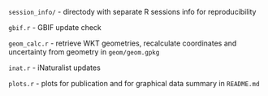 `session_info/` - directody with separate R sessions info for reproducibility

`gbif.r` - GBIF update check

`geom_calc.r` - retrieve WKT geometries, recalculate coordinates and uncertainty from geometry in `geom/geom.gpkg`

`inat.r` - iNaturalist updates

`plots.r` - plots for publication and for graphical data summary in `README.md`
